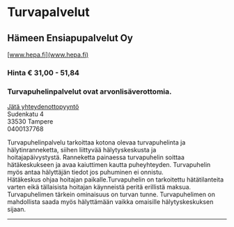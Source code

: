 # Turvapalvelut


## Hämeen Ensiapupalvelut Oy
[www.hepa.fi](www.hepa.fi)  
### Hinta € 31,00 - 51,84
### Turvapuhelinpalvelut ovat arvonlisäverottomia.
[Jätä yhteydenottopyyntö](%23workflows%3Femail%3Darttu.jarvi%40hepa.fi%26serviceType%3Dcategory.safety%26companyName%3DH%C3%A4meen+Ensiapupalvelut+Oy)  
Sudenkatu 4  
33530 Tampere  
0400137768  

Turvapuhelinpalvelu tarkoittaa kotona olevaa turvapuhelinta ja hälytinranneketta, siihen liittyvää hälytyskeskusta ja hoitajapäivystystä. Ranneketta painaessa turvapuhelin soittaa hätäkeskukseen ja avaa kaiuttimen kautta puheyhteyden. Turvapuhelin myös antaa hälyttäjän tiedot jos puhuminen ei onnistu.   
Hätäkeskus ohjaa hoitajan paikalle.Turvapuhelin on tarkoitettu hätätilanteita varten eikä tällaisista hoitajan käynneistä peritä erillistä maksua. Turvapuhelimen tärkein ominaisuus on turvan tunne. Turvapuhelimen on mahdollista saada myös hälyttämään vaikka omaisille hälytyskeskuksen sijaan.   

---
